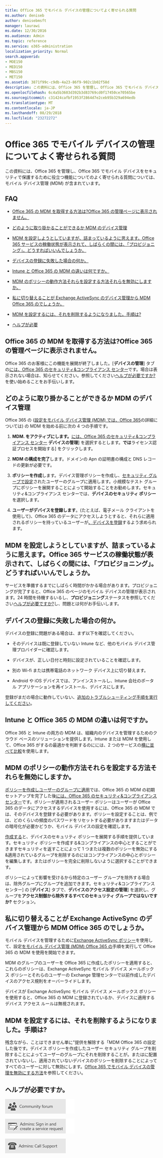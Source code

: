 ```yaml
---
title: Office 365 でモバイル デバイスの管理についてよく寄せられる質問
ms.author: deniseb
author: denisebmsft
manager: laurawi
ms.date: 12/30/2016
ms.audience: Admin
ms.topic: reference
ms.service: o365-administration
localization_priority: Normal
search.appverid:
- MOE150
- MED150
- MBS150
- MET150
ms.assetid: 3871f99c-c9db-4a23-86f9-902c1b02f58d
description: この資料には、Office 365 を管理し、Office 365 でモバイル デバイスをセキュリティで保護するために役立つ機能についてのよく寄せられる質問については、モバイル デバイス管理 (MDM) が含まれています。
ms.openlocfilehash: 6c4a5b3603d392b3d83769cd0f17450ce70565be
ms.sourcegitcommit: c31424cafbf1953f2864d7e2ceb95b329a694edb
ms.translationtype: MT
ms.contentlocale: ja-JP
ms.lasthandoff: 08/29/2018
ms.locfileid: "23272272"
---
```

# <a name="frequently-asked-questions-about-mobile-device-management-for-office-365"></a>Office 365 でモバイル デバイスの管理についてよく寄せられる質問

この資料には、Office 365 を管理し、Office 365 でモバイル デバイスをセキュリティで保護するために役立つ機能についてのよく寄せられる質問については、モバイル デバイス管理 (MDM) が含まれています。
  
## <a name="faqs"></a>FAQ

- [Office 365 の MDM を取得する方法は?Office 365 の管理ページに表示されません。](#how-can-i-get-mdm-for-office-365-i-dont-see-it-in-the-office-365-admin-center)
    
- [どのように取り掛かることができるか MDM のデバイス管理](#how-can-i-get-started-with-device-management-in-mdm)
    
- [MDM を設定しようとしていますが、詰まっているように思えます。Office 365 サービスの稼働状態が表示されて、しばらくの間には、「プロビジョニング」。どうすればいいんでしょうか。](#im-trying-to-set-up-mdm-but-it-seems-stuck-the-office-365-service-health-has-been-showing-provisioning-for-a-while-what-can-i-do)
    
- [デバイスの登録に失敗した場合の何か。](#what-can-i-do-if-device-enrollment-fails)
    
- [Intune と Office 365 の MDM の違いは何ですか。](#whats-the-difference-between-intune-and-mdm-for-office-365)
    
- [MDM のポリシーの動作方法それらを設定する方法それらを無効にしますか。](#how-do-policies-work-for-mdm-how-do-i-set-them-up-disable-them)
    
- [私に切り替えることが Exchange ActiveSync のデバイス管理から MDM Office 365 のでしょうか。](#can-i-switch-from-exchange-activesync-device-management-to-mdm-for-office-365)
    
- [MDM を設定するには、それを削除するようになりました。手順は?](#i-set-up-mdm-but-now-i-want-to-remove-it-what-are-the-steps)
    
- [ヘルプが必要](#still-need-help)
    
## <a name="how-can-i-get-mdm-for-office-365-i-dont-see-it-in-the-office-365-admin-center"></a>Office 365 の MDM を取得する方法は?Office 365 の管理ページに表示されません。

Office 365 のお客様にこの機能を展開が終了しました。[**デバイスの管理**] タブの[には、Office 365 のセキュリティ&amp;コンプライアンス センター](https://support.office.com/article/7e696a40-b86b-4a20-afcc-559218b7b1b8)です。場合は表示されない場合は、知らせてください。参照してください[ヘルプが必要ですか?](#still-need-help)を使い始めることをお手伝いします。 
  
## <a name="how-can-i-get-started-with-device-management-in-mdm"></a>どのように取り掛かることができるか MDM のデバイス管理

Office 365 の ([設定をモバイル デバイス管理 (MDM) では、Office 365](set-up-mobile-device-management.md)の詳細については) の MDM を始める前に次の 4 つの手順です。
  
1. **MDM. をアクティブにします。**[には、Office 365 のセキュリティ&amp;コンプライアンス センター](https://support.office.com/article/7e696a40-b86b-4a20-afcc-559218b7b1b8) **デバイスの管理**] を選択するとします。**では**ライセンス認証プロセスを開始する] をクリックします。 
    
2. **MDM の構成を完了**します。ドメインの Apn の証明書の構成と DNS レコードの更新が必要です。 
    
3. **ポリシーを作成**します。デバイス管理ポリシーを作成し、[セキュリティ グループで設定](create-device-security-policies.md)されたユーザーのグループに適用します。小規模なテスト グループにポリシーを展開することによって開始することをお勧めします。セキュリティ&amp;コンプライアンス センターでは、**デバイスのセキュリティ ポリシー**を選択します。
    
4. **ユーザーがデバイスを登録します**。(たとえば、電子メール クライアントを使用して)、Office 365 のデータにアクセスしようとすると、それらに適用されるポリシーを持っているユーザーが[、デバイスを登録](enroll-your-mobile-device.md)するよう求められます。 
    
## <a name="im-trying-to-set-up-mdm-but-it-seems-stuck-the-office-365-service-health-has-been-showing-provisioning-for-a-while-what-can-i-do"></a>MDM を設定しようとしていますが、詰まっているように思えます。Office 365 サービスの稼働状態が表示されて、しばらくの間には、「プロビジョニング」。どうすればいいんでしょうか。

サービスを準備するまでにしばらく時間がかかる場合があります。プロビジョニングが完了すると、Office 365 のページのモバイル デバイスの管理が表示されます。24 時間を待機するいるし、**プロビジョニング**ステータスを参照してください[ヘルプが必要ですか?](#still-need-help)し、問題とは何がお手伝いします。 
  
## <a name="what-can-i-do-if-device-enrollment-fails"></a>デバイスの登録に失敗した場合の何か。

デバイスの登録に問題がある場合は、まず以下を確認してください。
  
- そのデバイスは既に登録していない Intune など、他のモバイル デバイス管理プロバイダーに確認します。
    
- デバイスが、正しい日付と時刻に設定されていることを確認します。
    
- 別の Wi-fi または携帯電話のネットワーク デバイス上に切り替えます。
    
- Android や iOS デバイスでは、アンインストールし、Intune 会社のポータル アプリケーションを再インストール、デバイスにします。
    
登録がまだの場合に動作していない、[追加のトラブルシューティング手順を実行してください](troubleshoot-mdm.md)。
  
## <a name="whats-the-difference-between-intune-and-mdm-for-office-365"></a>Intune と Office 365 の MDM の違いは何ですか。

Office 365 と Intune の両方の MDM は、組織内のデバイスを管理するためのクラウド ベースのソリューションを提供します。Intune または MDM を使用して、Office 365 がするの最適かを判断するのにには、2 つのサービスの[横に並べて比較](choose-between-mdm-and-intune.md)を使用します。 
  
## <a name="how-do-policies-work-for-mdm-how-do-i-set-them-up-disable-them"></a>MDM のポリシーの動作方法それらを設定する方法それらを無効にしますか。

[ポリシーを作成しユーザーのグループに適用](create-device-security-policies.md)では、Office 365 の MDM の初期セットアップを完了した後[には、Office 365 のセキュリティ&amp;コンプライアンス センター](https://support.office.com/article/7e696a40-b86b-4a20-afcc-559218b7b1b8)です。ポリシーが適用されるユーザー ポリシーはユーザーが Office 365 のデータにアクセスするデバイスを使用するには、Office 365 の MDM では、そのデバイスを登録する必要があります。ポリシーを設定することは、例では、どのくらいの頻度のパスワードをリセットする必要がありますまたはデータの暗号化が必要かどうか、モバイル デバイスの設定を確認します。 
  
[作成する](create-device-security-policies.md)と、デバイスのセキュリティ ポリシーを展開する手順を提供しています。セキュリティ ポリシーを作成する&amp;コンプライアンスの中心とすることができますセキュリティを返すことによって 1 つまたは複数のポリシーを無効にする&amp;適用されているグループを削除するのにはコンプライアンスの中心とポリシーを編集します。またはポリシーを完全に削除しないように選択することができます。
  
ポリシーによって影響を受けるから特定のユーザー グループを除外する場合は、除外グループにグループを追加できます。セキュリティ&amp;コンプライアンス センター] の [**デバイス**] タブで、**デバイスのアクセス設定の管理**] を選択し、グループを**アクセス制御から除外するすべてのセキュリティ グループではないですか?** セクション。 
  
## <a name="can-i-switch-from-exchange-activesync-device-management-to-mdm-for-office-365"></a>私に切り替えることが Exchange ActiveSync のデバイス管理から MDM Office 365 のでしょうか。

モバイル デバイスを管理するために[Exchange ActiveSync ポリシー](https://go.microsoft.com/fwlink/?LinkId=615145)を使用して、設定[をモバイル デバイス管理 (MDM) Office 365 の](set-up-mobile-device-management.md)手順を実行して Office 365 の MDM を使用を開始できます。
  
MDM のグループのユーザーを Office 365 に作成したポリシーを適用すると、これらのポリシーは、Exchange ActiveSync モバイル デバイス メールボックス ポリシーとそれらのユーザーの Exchange 管理センターで以前作成したデバイスのアクセス規則をオーバーライドします。 
  
デバイスが Exchange ActiveSync モバイル デバイス メールボックス ポリシーを使用すると、Office 365 の MDM に登録されているか、デバイスに適用するデバイス アクセス ルールは無視されます。
  
## <a name="i-set-up-mdm-but-now-i-want-to-remove-it-what-are-the-steps"></a>MDM を設定するには、それを削除するようになりました。手順は?

残念ながら、ことはできません単に"提供を解除する「MDM Office 365 の設定した後です。デバイス ポリシーを作成したユーザー セキュリティ グループを削除することによってユーザーのグループにそれを削除することが。またはに配置されていないし、適用されていないデバイスのポリシーを削除することによってすべてのユーザーに対して無効にします。[Office 365 でモバイル デバイスの管理を無効にする方法](turn-off-mdm.md)を参照してください。
  
## <a name="still-need-help"></a>ヘルプが必要ですか。

[![Office 365 コミュニティ フォーラムからヘルプを取得する](media/12a746cc-184b-4288-908c-f718ce9c4ba5.png)](https://go.microsoft.com/fwlink/p/?LinkId=518605)
  
[![管理者:サインインしてサービス リクエストを作成する](media/10862798-181d-47a5-ae4f-3f8d5a2874d4.png)]( https://go.microsoft.com/fwlink/p/?LinkId=519124)
  
[![管理者:サポートの依頼](media/9f262e67-e8c9-4fc0-85c2-b3f4cfbc064e.png)](https://go.microsoft.com/fwlink/p/?LinkID=518322)
  

  


